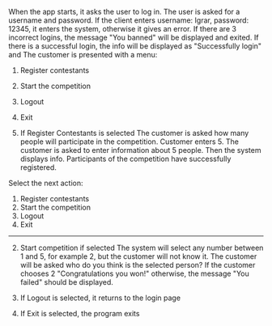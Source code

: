 When the app starts, it asks the user to log in. The user is asked for a username and password.
If the client enters username: Igrar, password: 12345, it enters the system, otherwise it gives an error. If there are 3 incorrect logins, the message "You banned" will be displayed and exited.
If there is a successful login, the info will be displayed as "Successfully login" and
The customer is presented with a menu:
1. Register contestants
2. Start the competition
3. Logout
4. Exit


1. If Register Contestants is selected
The customer is asked how many people will participate in the competition. Customer enters 5.
The customer is asked to enter information about 5 people.
Then the system displays info. Participants of the competition have successfully registered.


Select the next action:
1. Register contestants
2. Start the competition
3. Logout
4. Exit
--------
2. Start competition if selected
The system will select any number between 1 and 5, for example 2, but the customer will not know it. The customer will be asked who do you think is the selected person? If the customer chooses 2 "Congratulations you won!" otherwise, the message "You failed" should be displayed.

3. If Logout is selected, it returns to the login page

4. If Exit is selected, the program exits
